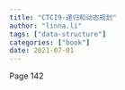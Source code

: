 ```yaml
---
title: "CTCI9-递归和动态规划"
author: "linna.li"
tags: ["data-structure"]
categories: ["book"]
date: 2021-07-01
---
```

Page 142
